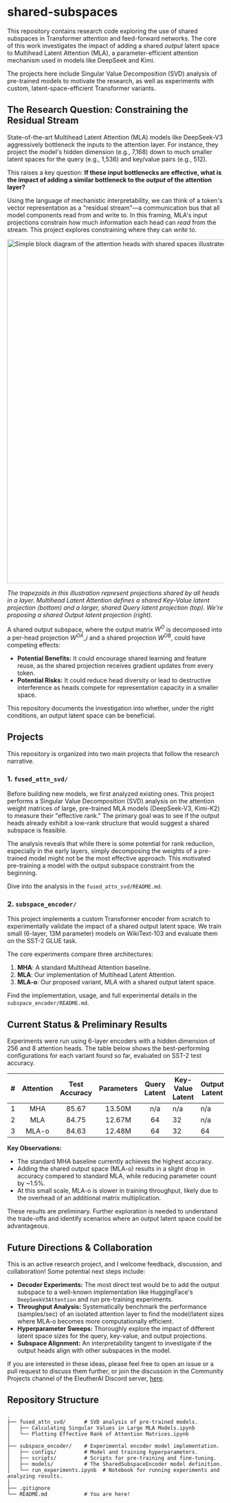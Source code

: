 # shared-subspaces

This repository contains research code exploring the use of shared subspaces in Transformer attention and feed-forward networks. The core of this work investigates the impact of adding a shared *output* latent space to Multihead Latent Attention (MLA), a parameter-efficient attention mechanism used in models like DeepSeek and Kimi.

The projects here include Singular Value Decomposition (SVD) analysis of pre-trained models to motivate the research, as well as experiments with custom, latent-space-efficient Transformer variants.

## The Research Question: Constraining the Residual Stream

State-of-the-art Multihead Latent Attention (MLA) models like DeepSeek-V3 aggressively bottleneck the inputs to the attention layer. For instance, they project the model's hidden dimension (e.g., 7,168) down to much smaller latent spaces for the query (e.g., 1,536) and key/value pairs (e.g., 512).

This raises a key question: **If these input bottlenecks are effective, what is the impact of adding a similar bottleneck to the *output* of the attention layer?**

Using the language of mechanistic interpretability, we can think of a token's vector representation as a "residual stream"—a communication bus that all model components read from and write to. In this framing, MLA's input projections constrain how much information each head can *read* from the stream. This project explores constraining where they can *write* to.


<img src='https://lh3.googleusercontent.com/d/1Hh95gVcbyyWpn-vNo6Mx4equVBdjjLcZ' alt='Simple block diagram of the attention heads with shared spaces illustrated as trapezoids' width='800' />

_The trapezoids in this illustration represent projections shared by all heads in a layer. Multihead Latent Attention defines a shared Key-Value latent projection (bottom) and a larger, shared Query latent projection (top). We're proposing a shared Output latent projection (right)._
<font size="-.5"><center></center></font>


A shared output subspace, where the output matrix $W^O$ is decomposed into a per-head projection $W^{OA}\_i$ and a shared projection $W^{OB}$, could have competing effects:

  * **Potential Benefits:** It could encourage shared learning and feature reuse, as the shared projection receives gradient updates from every token.
  * **Potential Risks:** It could reduce head diversity or lead to destructive interference as heads compete for representation capacity in a smaller space.

This repository documents the investigation into whether, under the right conditions, an output latent space can be beneficial.

## Projects

This repository is organized into two main projects that follow the research narrative.

### 1. `fused_attn_svd/`

Before building new models, we first analyzed existing ones. This project performs a Singular Value Decomposition (SVD) analysis on the attention weight matrices of large, pre-trained MLA models (DeepSeek-V3, Kimi-K2) to measure their "effective rank." The primary goal was to see if the output heads already exhibit a low-rank structure that would suggest a shared subspace is feasible.

The analysis reveals that while there is some potential for rank reduction, especially in the early layers, simply decomposing the weights of a pre-trained model might not be the most effective approach. This motivated pre-training a model with the output subspace constraint from the beginning.

Dive into the analysis in the `fused_attn_svd/README.md`.

### 2. `subspace_encoder/`

This project implements a custom Transformer encoder from scratch to experimentally validate the impact of a shared output latent space. We train small (6-layer, 13M parameter) models on WikiText-103 and evaluate them on the SST-2 GLUE task.

The core experiments compare three architectures:

1.  **MHA**: A standard Multihead Attention baseline.
2.  **MLA**: Our implementation of Multihead Latent Attention.
3.  **MLA-o**: Our proposed variant, MLA with a shared output latent space.

Find the implementation, usage, and full experimental details in the `subspace_encoder/README.md`.

## Current Status & Preliminary Results

Experiments were run using 6-layer encoders with a hidden dimension of 256 and 8 attention heads. The table below shows the best-performing configurations for each variant found so far, evaluated on SST-2 test accuracy.


| # | Attention | Test Accuracy | Parameters | Query Latent | Key-Value Latent | Output Latent | Position Encoding | # of RoPE Dims |
|:-:|:---------:|:-------------:|:----------:|:------------:|------------------|---------------|:-----------------:|:--------------:|
| 1 | MHA       | 85.67         | 13.50M     | n/a          | n/a              | n/a           | RoPE              | 32             |
| 2 | MLA       | 84.75         | 12.67M     | 64           | 32               | n/a           | RoPE              | 16             |
| 3 | MLA-o     | 84.63         | 12.48M     | 64           | 32               | 64            | RoPE              | 32             |


**Key Observations:**

  * The standard MHA baseline currently achieves the highest accuracy.
  * Adding the shared output space (MLA-o) results in a slight drop in accuracy compared to standard MLA, while reducing parameter count by ~1.5%.
  * At this small scale, MLA-o is slower in training throughput, likely due to the overhead of an additional matrix multiplication.

These results are preliminary. Further exploration is needed to understand the trade-offs and identify scenarios where an output latent space could be advantageous.

## Future Directions & Collaboration

This is an active research project, and I welcome feedback, discussion, and collaboration! Some potential next steps include:

  * **Decoder Experiments:** The most direct test would be to add the output subspace to a well-known implementation like HuggingFace's `DeepSeekV3Attention` and run pre-training experiments.
  * **Throughput Analysis:** Systematically benchmark the performance (samples/sec) of an isolated attention layer to find the model/latent sizes where MLA-o becomes more computationally efficient.
  * **Hyperparameter Sweeps:** Thoroughly explore the impact of different latent space sizes for the query, key-value, and output projections.
  * **Subspace Alignment:** An interpretability tangent to investigate if the output heads align with other subspaces in the model.

If you are interested in these ideas, please feel free to open an issue or a pull request to discuss them further, or join the discussion in the Community Projects channel of the EleutherAI Discord server, [here](https://discord.com/channels/729741769192767510/1403903562706059334).

## Repository Structure

```
.
├── fused_attn_svd/      # SVD analysis of pre-trained models.
│   ├── Calculating Singular Values in Large MLA Models.ipynb
│   └── Plotting Effective Rank of Attention Matrices.ipynb
│
├── subspace_encoder/    # Experimental encoder model implementation.
│   ├── configs/         # Model and training hyperparameters.
│   ├── scripts/         # Scripts for pre-training and fine-tuning.
│   ├── models/          # The SharedSubspaceEncoder model definition.
│   └── run_experiments.ipynb  # Notebook for running experiments and analyzing results.
│
├── .gitignore
└── README.md            # You are here!
```
